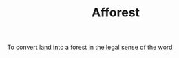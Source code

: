 ---
title: Afforest
letter: A
permalink: "/definitions/bld-afforest.html"
body: To convert land into a forest in the legal sense of the word
published_at: '2018-07-07'
source: Black's Law Dictionary 2nd Ed (1910)
layout: post
---